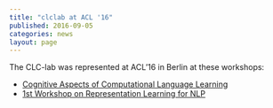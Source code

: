```yaml
---
title: "clclab at ACL '16"
published: 2016-09-05
categories: news
layout: page
---
```


The CLC-lab was represented at ACL’16 in Berlin at these workshops:

- [Cognitive Aspects of Computational Language Learning](https://sites.google.com/site/cognitivews2016/home/program)
- [1st Workshop on Representation Learning for NLP](https://sites.google.com/site/repl4nlp2016/)